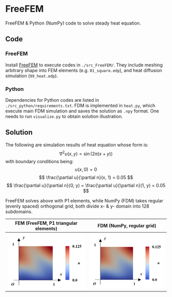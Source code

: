# FreeFEM
FreeFEM & Python (NumPy) code to solve steady heat equation. 

## Code
### FreeFEM
Install [FreeFEM](https://freefem.org/) to execute codes in <code>./src_FreeFEM/</code>. They include meshing arbitrary shape into FEM elements (e.g. <code>01_square.edp</code>), and heat diffusion simulation (<code>99_heat.edp</code>). 

### Python
Dependencies for Python codes are listed in <code>./src_python/requirements.txt</code>. FDM is implemented in <code>heat.py</code>, which execute main FDM simulation and saves the solution as <code>.npy</code> format. One needs to run <code>visualize.py</code> to obtain solution illustration. 

## Solution
The following are simulation results of heat equation whose form is:
$$ \nabla^2 u (x, y) = \sin(2 \pi (x + y)) $$
with boundary conditions being:
$$ u (x, 0) = 0 $$
$$ \frac{\partial u}{\partial n}(x, 1) = 0.05 $$
$$ \frac{\partial u}{\partial n}(0, y) = \frac{\partial u}{\partial n}(1, y) = 0.05 $$

FreeFEM solves above with P1 elements, while NumPy (FDM) takes regular (evenly spaced) orthogonal grid, both divide x- & y- domain into 128 subdomains. 

| FEM (FreeFEM, P1 triangular elements) | FDM (NumPy, regular grid) |
|:---:|:---:|
|<img src="./figures/FreeFEM.png">|<img src="./figures/numpy_FDM.png">|


